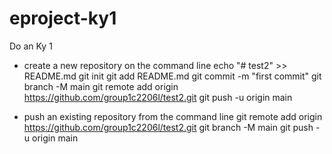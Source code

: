 # eproject-ky1
Do an Ky 1
- create a new repository on the command line
echo "# test2" >> README.md
git init
git add README.md
git commit -m "first commit"
git branch -M main
git remote add origin https://github.com/group1c2206l/test2.git
git push -u origin main


- push an existing repository from the command line
git remote add origin https://github.com/group1c2206l/test2.git
git branch -M main
git push -u origin main